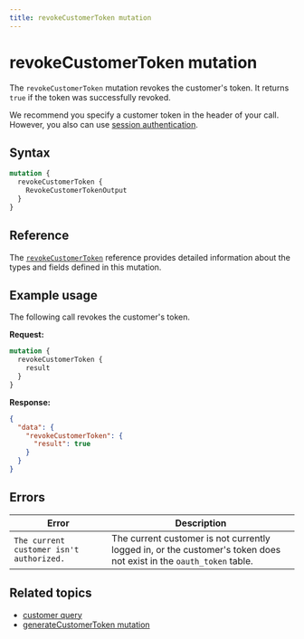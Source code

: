 ```yaml
---
title: revokeCustomerToken mutation
---
```


# revokeCustomerToken mutation

The `revokeCustomerToken` mutation revokes the customer's token. It returns `true` if the token was successfully revoked.

We recommend you specify a customer token in the header of your call. However, you also can use [session authentication](https://developer.adobe.com/commerce/webapi/get-started/authentication/gs-authentication-session).

## Syntax

```graphql
mutation {
  revokeCustomerToken {
    RevokeCustomerTokenOutput
  }
}
```

## Reference

The [`revokeCustomerToken`](https://developer.adobe.com/commerce/webapi/graphql-api/index.html#mutation-revokeCustomerToken) reference provides detailed information about the types and fields defined in this mutation.

## Example usage

The following call revokes the customer's token.

**Request:**

```graphql
mutation {
  revokeCustomerToken {
    result
  }
}
```

**Response:**

```json
{
  "data": {
    "revokeCustomerToken": {
      "result": true
    }
  }
}
```

## Errors

Error | Description
--- | ---
`The current customer isn't authorized.` | The current customer is not currently logged in, or the customer's token does not exist in the `oauth_token` table.

## Related topics

*  [customer query](../queries/customer.md)
*  [generateCustomerToken mutation](generate-token.md)
